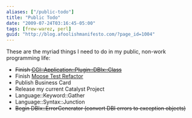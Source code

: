 ```yaml
---
aliases: ["/public-todo"]
title: "Public Todo"
date: "2009-07-24T03:16:45-05:00"
tags: [frew-warez, perl]
guid: "http://blog.afoolishmanifesto.com/?page_id=1004"
---
```

These are the myriad things I need to do in my public, non-work programming
life:

- <del datetime="2009-12-04T00:55:21+00:00">Finish <a href="http://github.com/frioux/CGI-Application-Plugin-DBIx-Class/tree">CGI::Application::Plugin::DBIx::Class</a></del>
- Finish [Moose Test Refactor](/archives/1140)
- Publish Business Card
- Release my current Catalyst Project
- Language::Keyword::Gather
- Language::Syntax::Junction
- <del datetime="2009-12-04T00:55:21+00:00">Begin DBIx::ErrorGenerator (convert DBI errors to exception objects)</del>
